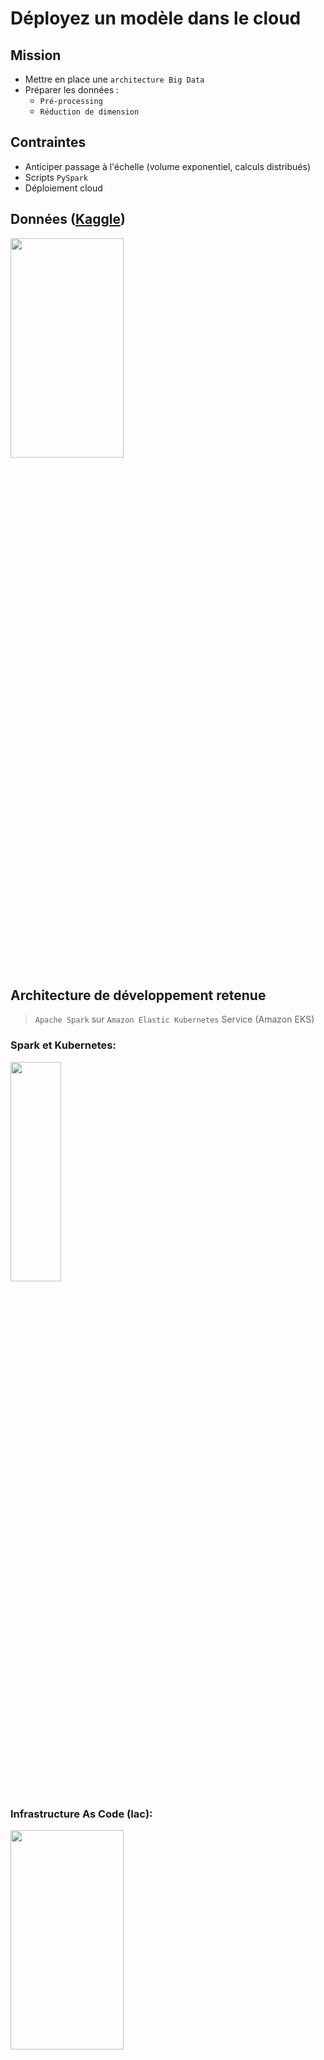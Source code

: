 # Déployez un modèle dans le cloud

## Mission
- Mettre en place une `architecture Big Data`
- Préparer les données :
   - `Pré-processing`
   - `Réduction de dimension` 
## Contraintes
- Anticiper passage à l'échelle (volume exponentiel, calculs distribués)
- Scripts `PySpark`
- Déploiement cloud 

## Données ([Kaggle](https://www.kaggle.com/datasets/moltean/fruits))

<img src="https://user-images.githubusercontent.com/119690854/222800695-850e7635-7740-4703-89c0-d25b525d3630.png"  width="60%" height="30%">


## Architecture de développement retenue
> `Apache Spark` sur `Amazon Elastic Kubernetes` Service (Amazon EKS)

### Spark et Kubernetes:

<img src="https://user-images.githubusercontent.com/119690854/222803574-b9b80e61-b291-409d-813e-d3e50ef4ba27.png"  width="40%" height="30%">

### Infrastructure As Code (Iac):

<img src="https://user-images.githubusercontent.com/119690854/222803947-c86c8050-84b3-4109-8192-9a3b684e9d2d.png"  width="60%" height="30%">

#### Description du code disponible dans le répertoire `livrables`:
  > `00-conf > conf.ini` : contient les informations d'authentification AWS et déploiement
   >> `mon_bucket` : le nom du bucket s3 <br>
   >> `aws_id`, `aws_access_key_id`, `aws_secret_access_key` : pour l'authentification AWS

<img src="https://user-images.githubusercontent.com/119690854/222806350-11434837-880a-44ac-9279-86d11497b347.png"  width="90%" height="60%">

## Architecture Cloud retenue

![image](https://user-images.githubusercontent.com/119690854/222807465-aaa208a8-16f7-45a3-b8a7-b18b02bbd0f5.png)

## Chaîne de traitement
 1. Copie des images (`Training`) dans un bucket S3 ( dans mon cas :`s3://oc-mb-fruits/` )
   >  aws s3 sync . `s3://oc-mb-fruits/Training` 
 2. Construction de l'image docker Spark compatible (cloud+kubernetes)
   >  ![image](https://user-images.githubusercontent.com/119690854/222809863-eb583e6c-8fdb-41d0-973d-e4ee8494d95a.png)

 3. Création du cluster, déploiement des noeuds de calculs et la mise à l'échelle.
  > ![image](https://user-images.githubusercontent.com/119690854/222811020-9a18cbe1-8979-4b6c-9341-a6387009b58c.png)

 4. Exécution de l’application Spark
  > Le code de l’application est disponible dans s3 : s3://${mon_bucket}/`app`/`spark-app.py`
  > ![image](https://user-images.githubusercontent.com/119690854/222811458-8ba7069b-838a-47bf-8655-5af5b5c6741f.png)

 5. Monitoring
   - UI Spark 
     ```bash
     # namespace pour driver spark
     NS="spark-fargate"
     # le nom du pod du driver en cours d'exécution
     SPARK_DRIVER_NAME=$(kubectl get pods -n ${NS} | grep  '\-driver' | awk '{print $1}')
     # le forwading des ports 
     kubectl port-forward -n=${NS} ${SPARK_DRIVER_NAME} 4040:4040
     ```
      Navigateur > http://127.0.0.1:4040/
      
      ![image](https://user-images.githubusercontent.com/119690854/222814085-45494464-1e6a-4ec9-9f0f-2fcdb24b8105.png)

   - Dashboard kubernetes
      ```bash
      # dépoiement du dashboard dans le namespace kube-system
      kubectl apply -f https://raw.githubusercontent.com/kubernetes/dashboard/v2.6.1/aio/deploy/recommended.yaml
      # lancé le proxy sur le port 8081
      kubectl proxy --port=8081 &
      ```
      
      Navigateur >  http://127.0.0.1:8001/api/v1/namespaces/kubernetes-dashboard/services/https:kubernetes-dashboard:/proxy
      
      Pour obtenir le tocken pour se connecter:
      ```bash
      aws eks get-token --cluster-name spark-eks-prod | jq -r '.status.token'
      ```
      
      ![image](https://user-images.githubusercontent.com/119690854/222815648-a69c2c00-e28f-42e8-83c4-7de78d29a652.png)
      ![image](https://user-images.githubusercontent.com/119690854/222815923-daa94c1d-512e-4b8a-a298-aa651b9842f7.png)
      ![image](https://user-images.githubusercontent.com/119690854/222816001-8cbbedfa-0eaf-4a6d-a8de-8162a52ba6f6.png)

  6. Features extraction des images réduites 
      > Le Résultat de la réduction de dimension  est disponible dans s3: `s3://oc-mb-fruits/output/resultats_features_parquet`
      
      ![image](https://user-images.githubusercontent.com/119690854/222820145-99d063d5-9b46-45b8-8f76-165973d33b78.png)


 7. Ordonnancement avec Airflow   
  >  - script installation : `install_aiflow.sh`
  >  - script pipeline : `eks-pipeline.py`
   
  ![image](https://user-images.githubusercontent.com/119690854/222822393-0970370d-150e-43fc-82ad-3c37fcd6e43c.png)

   
   
   
